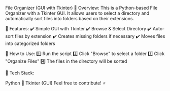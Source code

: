 File Organizer (GUI with Tkinter)
📂 Overview:
This is a Python-based File Organizer with a Tkinter GUI. It allows users to select a directory and automatically sort files into folders based on their extensions.

🔹 Features:
✔️ Simple GUI with Tkinter
✔️ Browse & Select Directory
✔️ Auto-sort files by extension
✔️ Creates missing folders if necessary
✔️ Moves files into categorized folders

🔧 How to Use:
1️⃣ Run the script
2️⃣ Click "Browse" to select a folder
3️⃣ Click "Organize Files"
4️⃣ The files in the directory will be sorted

🚀 Tech Stack:

Python 🐍
Tkinter (GUI)
Feel free to contribute! ⭐